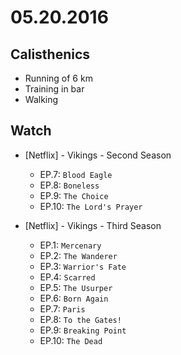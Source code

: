 # 05.20.2016

## Calisthenics

- Running of 6 km
- Training in bar
- Walking


## Watch

- \[Netflix\] - Vikings - Second Season
  - EP.7: `Blood Eagle`
  - EP.8: `Boneless`
  - EP.9: `The Choice`
  - EP.10: `The Lord's Prayer`

- \[Netflix\] - Vikings - Third Season
  - EP.1: `Mercenary`
  - EP.2: `The Wanderer`
  - EP.3: `Warrior's Fate`
  - EP.4: `Scarred`
  - EP.5: `The Usurper`
  - EP.6: `Born Again`
  - EP.7: `Paris`
  - EP.8: `To the Gates!`
  - EP.9: `Breaking Point`
  - EP.10: `The Dead`
